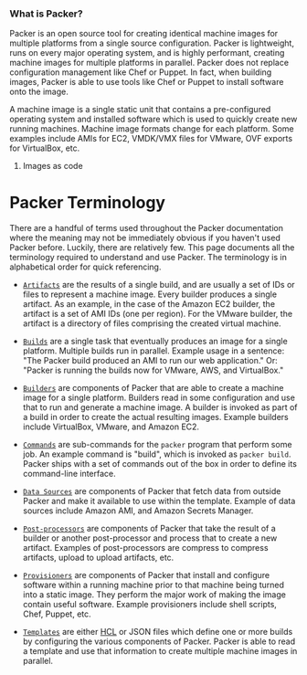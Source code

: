 ### What is Packer?
Packer is an open source tool for creating identical machine images for multiple platforms from a single source configuration. Packer is lightweight, runs on every major operating system, and is highly performant, creating machine images for multiple platforms in parallel. Packer does not replace configuration management like Chef or Puppet. In fact, when building images, Packer is able to use tools like Chef or Puppet to install software onto the image.

A machine image is a single static unit that contains a pre-configured operating system and installed software which is used to quickly create new running machines. Machine image formats change for each platform. Some examples include AMIs for EC2, VMDK/VMX files for VMware, OVF exports for VirtualBox, etc.

1. Images as code

# Packer Terminology

There are a handful of terms used throughout the Packer documentation where the meaning may not be immediately obvious if you haven't used Packer before. Luckily, there are relatively few. This page documents all the terminology required to understand and use Packer. The terminology is in alphabetical order for quick referencing.

- [](https://developer.hashicorp.com/packer/docs/terminology#)
    
    [`Artifacts`](https://developer.hashicorp.com/packer/docs/terminology#artifacts) are the results of a single build, and are usually a set of IDs or files to represent a machine image. Every builder produces a single artifact. As an example, in the case of the Amazon EC2 builder, the artifact is a set of AMI IDs (one per region). For the VMware builder, the artifact is a directory of files comprising the created virtual machine.
    
- [](https://developer.hashicorp.com/packer/docs/terminology#)
    
    [`Builds`](https://developer.hashicorp.com/packer/docs/terminology#builds) are a single task that eventually produces an image for a single platform. Multiple builds run in parallel. Example usage in a sentence: "The Packer build produced an AMI to run our web application." Or: "Packer is running the builds now for VMware, AWS, and VirtualBox."
    
- [](https://developer.hashicorp.com/packer/docs/terminology#)
    
    [`Builders`](https://developer.hashicorp.com/packer/docs/terminology#builders) are components of Packer that are able to create a machine image for a single platform. Builders read in some configuration and use that to run and generate a machine image. A builder is invoked as part of a build in order to create the actual resulting images. Example builders include VirtualBox, VMware, and Amazon EC2.
    
- [](https://developer.hashicorp.com/packer/docs/terminology#)
    
    [`Commands`](https://developer.hashicorp.com/packer/docs/terminology#commands) are sub-commands for the `packer` program that perform some job. An example command is "build", which is invoked as `packer build`. Packer ships with a set of commands out of the box in order to define its command-line interface.
    
- [](https://developer.hashicorp.com/packer/docs/terminology#)
    
    [`Data Sources`](https://developer.hashicorp.com/packer/docs/terminology#data-sources) are components of Packer that fetch data from outside Packer and make it available to use within the template. Example of data sources include Amazon AMI, and Amazon Secrets Manager.
    
- [](https://developer.hashicorp.com/packer/docs/terminology#)
    
    [`Post-processors`](https://developer.hashicorp.com/packer/docs/terminology#post-processors) are components of Packer that take the result of a builder or another post-processor and process that to create a new artifact. Examples of post-processors are compress to compress artifacts, upload to upload artifacts, etc.
    
- [](https://developer.hashicorp.com/packer/docs/terminology#)
    
    [`Provisioners`](https://developer.hashicorp.com/packer/docs/terminology#provisioners) are components of Packer that install and configure software within a running machine prior to that machine being turned into a static image. They perform the major work of making the image contain useful software. Example provisioners include shell scripts, Chef, Puppet, etc.
    
- [](https://developer.hashicorp.com/packer/docs/terminology#)
    
    [`Templates`](https://developer.hashicorp.com/packer/docs/terminology#templates) are either [HCL](https://packer.io/templates/hcl_templates) or JSON files which define one or more builds by configuring the various components of Packer. Packer is able to read a template and use that information to create multiple machine images in parallel.